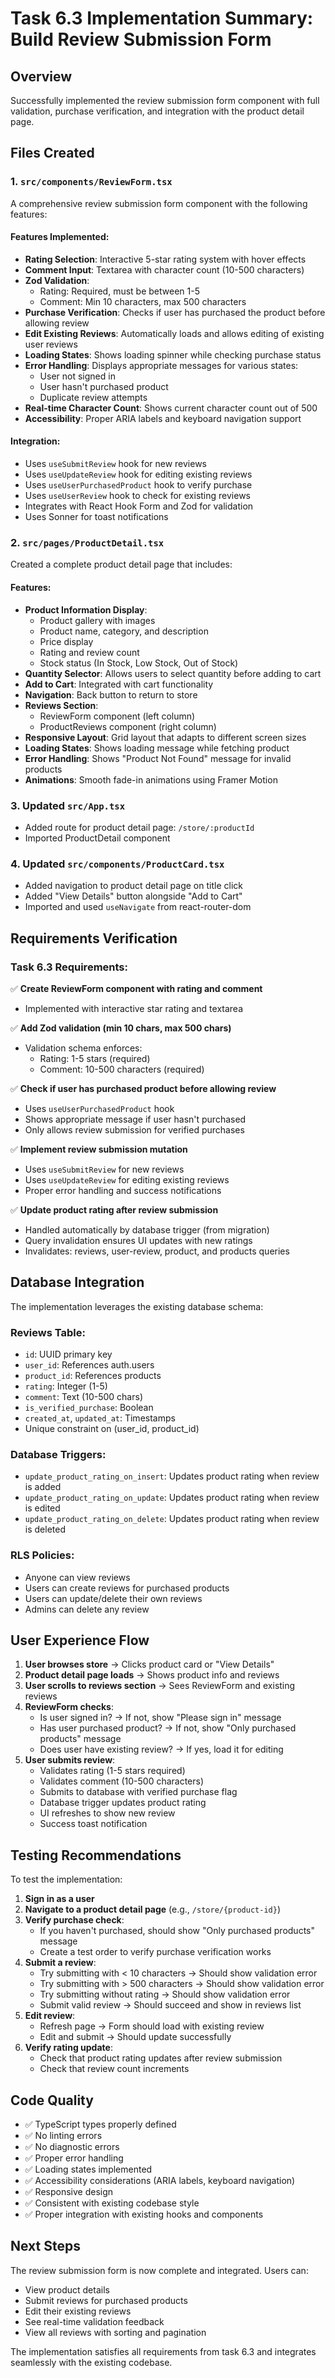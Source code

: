 # Task 6.3 Implementation Summary: Build Review Submission Form

## Overview
Successfully implemented the review submission form component with full validation, purchase verification, and integration with the product detail page.

## Files Created

### 1. `src/components/ReviewForm.tsx`
A comprehensive review submission form component with the following features:

#### Features Implemented:
- **Rating Selection**: Interactive 5-star rating system with hover effects
- **Comment Input**: Textarea with character count (10-500 characters)
- **Zod Validation**: 
  - Rating: Required, must be between 1-5
  - Comment: Min 10 characters, max 500 characters
- **Purchase Verification**: Checks if user has purchased the product before allowing review
- **Edit Existing Reviews**: Automatically loads and allows editing of existing user reviews
- **Loading States**: Shows loading spinner while checking purchase status
- **Error Handling**: Displays appropriate messages for various states:
  - User not signed in
  - User hasn't purchased product
  - Duplicate review attempts
- **Real-time Character Count**: Shows current character count out of 500
- **Accessibility**: Proper ARIA labels and keyboard navigation support

#### Integration:
- Uses `useSubmitReview` hook for new reviews
- Uses `useUpdateReview` hook for editing existing reviews
- Uses `useUserPurchasedProduct` hook to verify purchase
- Uses `useUserReview` hook to check for existing reviews
- Integrates with React Hook Form and Zod for validation
- Uses Sonner for toast notifications

### 2. `src/pages/ProductDetail.tsx`
Created a complete product detail page that includes:

#### Features:
- **Product Information Display**:
  - Product gallery with images
  - Product name, category, and description
  - Price display
  - Rating and review count
  - Stock status (In Stock, Low Stock, Out of Stock)
- **Quantity Selector**: Allows users to select quantity before adding to cart
- **Add to Cart**: Integrated with cart functionality
- **Navigation**: Back button to return to store
- **Reviews Section**: 
  - ReviewForm component (left column)
  - ProductReviews component (right column)
- **Responsive Layout**: Grid layout that adapts to different screen sizes
- **Loading States**: Shows loading message while fetching product
- **Error Handling**: Shows "Product Not Found" message for invalid products
- **Animations**: Smooth fade-in animations using Framer Motion

### 3. Updated `src/App.tsx`
- Added route for product detail page: `/store/:productId`
- Imported ProductDetail component

### 4. Updated `src/components/ProductCard.tsx`
- Added navigation to product detail page on title click
- Added "View Details" button alongside "Add to Cart"
- Imported and used `useNavigate` from react-router-dom

## Requirements Verification

### Task 6.3 Requirements:
✅ **Create ReviewForm component with rating and comment**
   - Implemented with interactive star rating and textarea

✅ **Add Zod validation (min 10 chars, max 500 chars)**
   - Validation schema enforces:
     - Rating: 1-5 stars (required)
     - Comment: 10-500 characters (required)

✅ **Check if user has purchased product before allowing review**
   - Uses `useUserPurchasedProduct` hook
   - Shows appropriate message if user hasn't purchased
   - Only allows review submission for verified purchases

✅ **Implement review submission mutation**
   - Uses `useSubmitReview` for new reviews
   - Uses `useUpdateReview` for editing existing reviews
   - Proper error handling and success notifications

✅ **Update product rating after review submission**
   - Handled automatically by database trigger (from migration)
   - Query invalidation ensures UI updates with new ratings
   - Invalidates: reviews, user-review, product, and products queries

## Database Integration

The implementation leverages the existing database schema:

### Reviews Table:
- `id`: UUID primary key
- `user_id`: References auth.users
- `product_id`: References products
- `rating`: Integer (1-5)
- `comment`: Text (10-500 chars)
- `is_verified_purchase`: Boolean
- `created_at`, `updated_at`: Timestamps
- Unique constraint on (user_id, product_id)

### Database Triggers:
- `update_product_rating_on_insert`: Updates product rating when review is added
- `update_product_rating_on_update`: Updates product rating when review is edited
- `update_product_rating_on_delete`: Updates product rating when review is deleted

### RLS Policies:
- Anyone can view reviews
- Users can create reviews for purchased products
- Users can update/delete their own reviews
- Admins can delete any review

## User Experience Flow

1. **User browses store** → Clicks product card or "View Details"
2. **Product detail page loads** → Shows product info and reviews
3. **User scrolls to reviews section** → Sees ReviewForm and existing reviews
4. **ReviewForm checks**:
   - Is user signed in? → If not, show "Please sign in" message
   - Has user purchased product? → If not, show "Only purchased products" message
   - Does user have existing review? → If yes, load it for editing
5. **User submits review**:
   - Validates rating (1-5 stars required)
   - Validates comment (10-500 characters)
   - Submits to database with verified purchase flag
   - Database trigger updates product rating
   - UI refreshes to show new review
   - Success toast notification

## Testing Recommendations

To test the implementation:

1. **Sign in as a user**
2. **Navigate to a product detail page** (e.g., `/store/{product-id}`)
3. **Verify purchase check**:
   - If you haven't purchased, should show "Only purchased products" message
   - Create a test order to verify purchase verification works
4. **Submit a review**:
   - Try submitting with < 10 characters → Should show validation error
   - Try submitting with > 500 characters → Should show validation error
   - Try submitting without rating → Should show validation error
   - Submit valid review → Should succeed and show in reviews list
5. **Edit review**:
   - Refresh page → Form should load with existing review
   - Edit and submit → Should update successfully
6. **Verify rating update**:
   - Check that product rating updates after review submission
   - Check that review count increments

## Code Quality

- ✅ TypeScript types properly defined
- ✅ No linting errors
- ✅ No diagnostic errors
- ✅ Proper error handling
- ✅ Loading states implemented
- ✅ Accessibility considerations (ARIA labels, keyboard navigation)
- ✅ Responsive design
- ✅ Consistent with existing codebase style
- ✅ Proper integration with existing hooks and components

## Next Steps

The review submission form is now complete and integrated. Users can:
- View product details
- Submit reviews for purchased products
- Edit their existing reviews
- See real-time validation feedback
- View all reviews with sorting and pagination

The implementation satisfies all requirements from task 6.3 and integrates seamlessly with the existing codebase.
